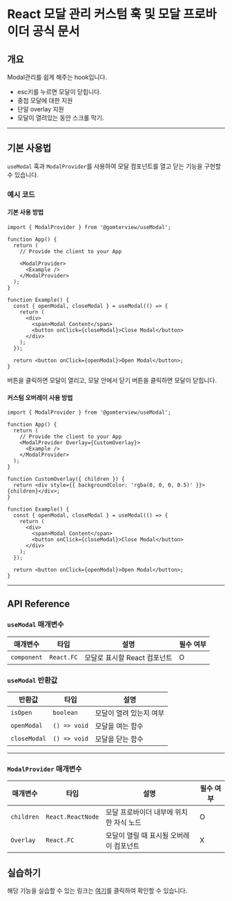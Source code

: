 # React 모달 관리 커스텀 훅 및 모달 프로바이더 공식 문서

## 개요

Modal관리를 쉽게 해주는 hook입니다.

- esc키를 누르면 모달이 닫힙니다.
- 중첩 모달에 대한 지원
- 단일 overlay 지원
- 모달이 열려있는 동안 스크롤 막기.

---

## 기본 사용법

`useModal` 훅과 `ModalProvider`를 사용하여 모달 컴포넌트를 열고 닫는 기능을 구현할 수 있습니다.

### 예시 코드

#### 기본 사용 방법

```tsx
import { ModalProvider } from '@gomterview/useModal';

function App() {
  return (
    // Provide the client to your App

    <ModalProvider>
      <Example />
    </ModalProvider>
  );
}

function Example() {
  const { openModal, closeModal } = useModal(() => {
    return (
      <div>
        <span>Modal Content</span>
        <button onClick={closeModal}>Close Modal</button>
      </div>
    );
  });

  return <button onClick={openModal}>Open Modal</button>;
}
```

버튼을 클릭하면 모달이 열리고, 모달 안에서 닫기 버튼을 클릭하면 모달이 닫힙니다.

#### 커스텀 오버레이 사용 방법

```tsx
import { ModalProvider } from '@gomterview/useModal';

function App() {
  return (
    // Provide the client to your App
    <ModalProvider Overlay={CustomOverlay}>
      <Example />
    </ModalProvider>
  );
}

function CustomOverlay({ children }) {
  return <div style={{ backgroundColor: 'rgba(0, 0, 0, 0.5)' }}>{children}</div>;
}

function Example() {
  const { openModal, closeModal } = useModal(() => {
    return (
      <div>
        <span>Modal Content</span>
        <button onClick={closeModal}>Close Modal</button>
      </div>
    );
  });

  return <button onClick={openModal}>Open Modal</button>;
}
```

---

## API Reference

### `useModal` 매개변수

| 매개변수    | 타입       | 설명                         | 필수 여부 |
| ----------- | ---------- | ---------------------------- | --------- |
| `component` | `React.FC` | 모달로 표시할 React 컴포넌트 | O         |

### `useModal` 반환값

| 반환값       | 타입         | 설명                    |
| ------------ | ------------ | ----------------------- |
| `isOpen`     | `boolean`    | 모달이 열려 있는지 여부 |
| `openModal`  | `() => void` | 모달을 여는 함수        |
| `closeModal` | `() => void` | 모달을 닫는 함수        |

---

### `ModalProvider` 매개변수

| 매개변수   | 타입              | 설명                                    | 필수 여부 |
| ---------- | ----------------- | --------------------------------------- | --------- |
| `children` | `React.ReactNode` | 모달 프로바이더 내부에 위치한 자식 노드 | O         |
| `Overlay`  | `React.FC`        | 모달이 열릴 때 표시될 오버레이 컴포넌트 | X         |

## 실습하기

해당 기능을 실습할 수 있는 링크는 [여기](https://codesandbox.io/p/sandbox/usemodal-ktv8ws)를 클릭하여 확인할 수 있습니다.
